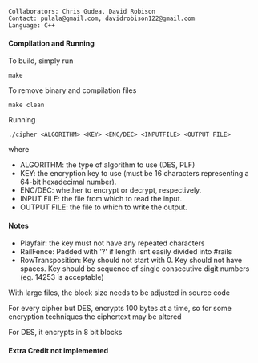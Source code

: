 	Collaborators: Chris Gudea, David Robison
	Contact: pulala@gmail.com, davidrobison122@gmail.com
	Language: C++

#### Compilation and Running
To build, simply run

    make

To remove binary and compilation files

    make clean

Running

	./cipher <ALGORITHM> <KEY> <ENC/DEC> <INPUTFILE> <OUTPUT FILE>

where

* ALGORITHM: the type of algorithm to use (DES, PLF)
* KEY: the encryption key to use (must be 16 characters representing a 64-bit hexadecimal number).
* ENC/DEC: whether to encrypt or decrypt, respectively.
* INPUT FILE: the file from which to read the input.
* OUTPUT FILE: the file to which to write the output.

#### Notes

* Playfair: the key must not have any repeated characters
* RailFence: Padded with '?' if length isnt easily divided into #rails
* RowTransposition: Key should not start with 0. Key should not have spaces. Key should be sequence of single consecutive digit numbers (eg. 14253 is acceptable)

With large files, the block size needs to be adjusted in source code

For every cipher but DES, encrypts 100 bytes at a time, so for some encryption techniques the ciphertext may be altered

For DES, it encrypts in 8 bit blocks

#### Extra Credit not implemented
